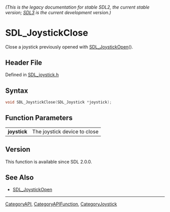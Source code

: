 ###### (This is the legacy documentation for stable SDL2, the current stable version; [SDL3](https://wiki.libsdl.org/SDL3/) is the current development version.)
# SDL_JoystickClose

Close a joystick previously opened with [SDL_JoystickOpen](SDL_JoystickOpen)().

## Header File

Defined in [SDL_joystick.h](https://github.com/libsdl-org/SDL/blob/SDL2/include/SDL_joystick.h)

## Syntax

```c
void SDL_JoystickClose(SDL_Joystick *joystick);

```

## Function Parameters

|                  |                              |
| ---------------- | ---------------------------- |
| **joystick**     | The joystick device to close |

## Version

This function is available since SDL 2.0.0.

## See Also

- [SDL_JoystickOpen](SDL_JoystickOpen)

----
[CategoryAPI](CategoryAPI), [CategoryAPIFunction](CategoryAPIFunction), [CategoryJoystick](CategoryJoystick)

